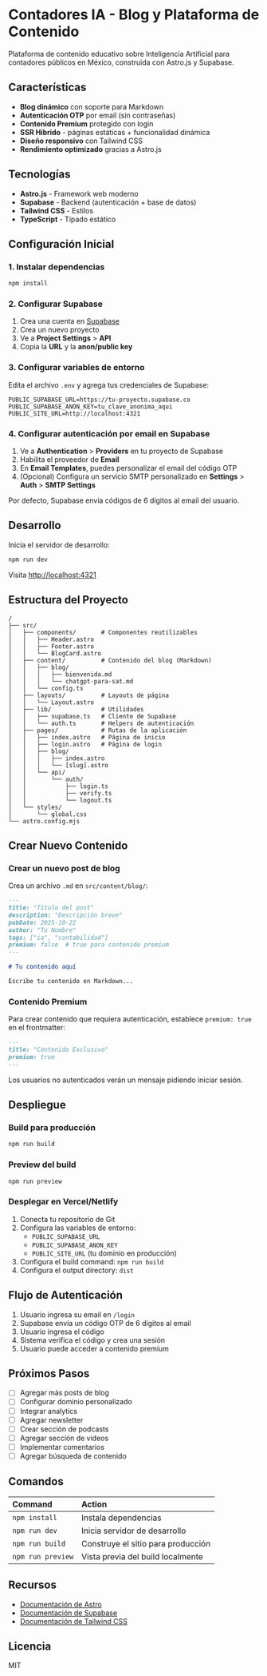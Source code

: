 # Contadores IA - Blog y Plataforma de Contenido

Plataforma de contenido educativo sobre Inteligencia Artificial para contadores públicos en México, construida con Astro.js y Supabase.

## Características

- **Blog dinámico** con soporte para Markdown
- **Autenticación OTP** por email (sin contraseñas)
- **Contenido Premium** protegido con login
- **SSR Híbrido** - páginas estáticas + funcionalidad dinámica
- **Diseño responsivo** con Tailwind CSS
- **Rendimiento optimizado** gracias a Astro.js

## Tecnologías

- **Astro.js** - Framework web moderno
- **Supabase** - Backend (autenticación + base de datos)
- **Tailwind CSS** - Estilos
- **TypeScript** - Tipado estático

## Configuración Inicial

### 1. Instalar dependencias

```bash
npm install
```

### 2. Configurar Supabase

1. Crea una cuenta en [Supabase](https://supabase.com)
2. Crea un nuevo proyecto
3. Ve a **Project Settings** > **API**
4. Copia la **URL** y la **anon/public key**

### 3. Configurar variables de entorno

Edita el archivo `.env` y agrega tus credenciales de Supabase:

```env
PUBLIC_SUPABASE_URL=https://tu-proyecto.supabase.co
PUBLIC_SUPABASE_ANON_KEY=tu_clave_anonima_aqui
PUBLIC_SITE_URL=http://localhost:4321
```

### 4. Configurar autenticación por email en Supabase

1. Ve a **Authentication** > **Providers** en tu proyecto de Supabase
2. Habilita el proveedor de **Email**
3. En **Email Templates**, puedes personalizar el email del código OTP
4. (Opcional) Configura un servicio SMTP personalizado en **Settings** > **Auth** > **SMTP Settings**

Por defecto, Supabase envía códigos de 6 dígitos al email del usuario.

## Desarrollo

Inicia el servidor de desarrollo:

```bash
npm run dev
```

Visita [http://localhost:4321](http://localhost:4321)

## Estructura del Proyecto

```
/
├── src/
│   ├── components/       # Componentes reutilizables
│   │   ├── Header.astro
│   │   ├── Footer.astro
│   │   └── BlogCard.astro
│   ├── content/          # Contenido del blog (Markdown)
│   │   ├── blog/
│   │   │   ├── bienvenida.md
│   │   │   └── chatgpt-para-sat.md
│   │   └── config.ts
│   ├── layouts/          # Layouts de página
│   │   └── Layout.astro
│   ├── lib/              # Utilidades
│   │   ├── supabase.ts   # Cliente de Supabase
│   │   └── auth.ts       # Helpers de autenticación
│   ├── pages/            # Rutas de la aplicación
│   │   ├── index.astro   # Página de inicio
│   │   ├── login.astro   # Página de login
│   │   ├── blog/
│   │   │   ├── index.astro
│   │   │   └── [slug].astro
│   │   └── api/
│   │       └── auth/
│   │           ├── login.ts
│   │           ├── verify.ts
│   │           └── logout.ts
│   └── styles/
│       └── global.css
└── astro.config.mjs
```

## Crear Nuevo Contenido

### Crear un nuevo post de blog

Crea un archivo `.md` en `src/content/blog/`:

```markdown
---
title: "Título del post"
description: "Descripción breve"
pubDate: 2025-10-22
author: "Tu Nombre"
tags: ["ia", "contabilidad"]
premium: false  # true para contenido premium
---

# Tu contenido aquí

Escribe tu contenido en Markdown...
```

### Contenido Premium

Para crear contenido que requiera autenticación, establece `premium: true` en el frontmatter:

```markdown
---
title: "Contenido Exclusivo"
premium: true
---
```

Los usuarios no autenticados verán un mensaje pidiendo iniciar sesión.

## Despliegue

### Build para producción

```bash
npm run build
```

### Preview del build

```bash
npm run preview
```

### Desplegar en Vercel/Netlify

1. Conecta tu repositorio de Git
2. Configura las variables de entorno:
   - `PUBLIC_SUPABASE_URL`
   - `PUBLIC_SUPABASE_ANON_KEY`
   - `PUBLIC_SITE_URL` (tu dominio en producción)
3. Configura el build command: `npm run build`
4. Configura el output directory: `dist`

## Flujo de Autenticación

1. Usuario ingresa su email en `/login`
2. Supabase envía un código OTP de 6 dígitos al email
3. Usuario ingresa el código
4. Sistema verifica el código y crea una sesión
5. Usuario puede acceder a contenido premium

## Próximos Pasos

- [ ] Agregar más posts de blog
- [ ] Configurar dominio personalizado
- [ ] Integrar analytics
- [ ] Agregar newsletter
- [ ] Crear sección de podcasts
- [ ] Agregar sección de videos
- [ ] Implementar comentarios
- [ ] Agregar búsqueda de contenido

## Comandos

| Command           | Action                                       |
| :---------------- | :------------------------------------------- |
| `npm install`     | Instala dependencias                         |
| `npm run dev`     | Inicia servidor de desarrollo                |
| `npm run build`   | Construye el sitio para producción          |
| `npm run preview` | Vista previa del build localmente           |

## Recursos

- [Documentación de Astro](https://docs.astro.build)
- [Documentación de Supabase](https://supabase.com/docs)
- [Documentación de Tailwind CSS](https://tailwindcss.com/docs)

## Licencia

MIT
